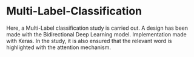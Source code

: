 # Multi-Label-Classification
Here, a Multi-Label classification study is carried out. A design has been made with the Bidirectional Deep Learning model. Implementation made with Keras. In the study, it is also ensured that the relevant word is highlighted with the attention mechanism.
